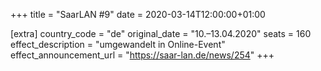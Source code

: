 +++
title = "SaarLAN #9"
date = 2020-03-14T12:00:00+01:00

[extra]
country_code = "de"
original_date = "10.–13.04.2020"
seats = 160
effect_description = "umgewandelt in Online-Event"
effect_announcement_url = "https://saar-lan.de/news/254"
+++
